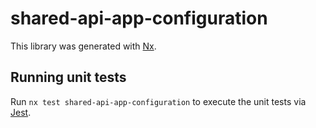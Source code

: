 # shared-api-app-configuration

This library was generated with [Nx](https://nx.dev).

## Running unit tests

Run `nx test shared-api-app-configuration` to execute the unit tests via [Jest](https://jestjs.io).
